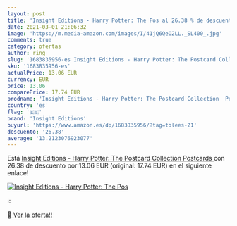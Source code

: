 ```yaml
---
layout: post
title: 'Insight Editions - Harry Potter: The Pos al 26.38 % de descuento'
date: 2021-03-01 21:06:32
image: 'https://m.media-amazon.com/images/I/41jQ6QeO2LL._SL400_.jpg'
comments: true
category: ofertas
author: ring
slug: '1683835956-es Insight Editions - Harry Potter: The Postcard Collection...'
sku: '1683835956-es'
actualPrice: 13.06 EUR
currency: EUR
price: 13.06
comparePrice: 17.74 EUR
prodname: 'Insight Editions - Harry Potter: The Postcard Collection  Postcards '
country: 'es'
flag: '🇪🇸'
brand: 'Insight Editions'
buyurl: 'https://www.amazon.es/dp/1683835956/?tag=tolees-21'
descuento: '26.38'
average: '13.2123076923077'
---
```


Está [Insight Editions - Harry Potter: The Postcard Collection  Postcards ](https://www.amazon.es/dp/1683835956/?tag=tolees-21) con 26.38 de descuento por 13.06 EUR (original: 17.74 EUR) en el siguiente enlace!

[![Insight Editions - Harry Potter: The Pos](https://m.media-amazon.com/images/I/41jQ6QeO2LL._SL400_.jpg)](https://www.amazon.es/dp/1683835956/?tag=tolees-21)

ℹ️:


[🛒 Ver la oferta!!](https://www.amazon.es/dp/1683835956/?tag=tolees-21)
